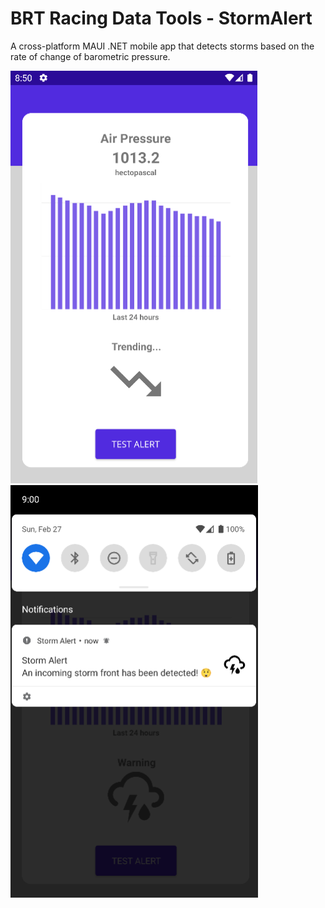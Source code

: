 # BRT Racing Data Tools - StormAlert
 
A cross-platform MAUI .NET mobile app that detects storms based on the rate of change of barometric pressure.
 
<img src="./AppMainPage.png" height="660"> <img src="./AppAlert.png" height="660">
<!--
![plot](./AppMainPage.png)
![plot](./AppAlert.png)
-->
